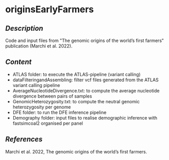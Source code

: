 # originsEarlyFarmers

## *Description*
Code and input files from "The genomic origins of the world’s first farmers" publication (Marchi et al. 2022).


## *Content*
- ATLAS folder: to execute the ATLAS-pipeline (variant calling)
- dataFilteringandAssembling: filter vcf files generated from the ATLAS variant calling pipeline
- AverageNucleotideDivergence.txt: to compute the average nucleotide divergence between pairs of samples
- GenomicHeterozygosity.txt: to compute the neutral genomic heterozygosity per genome
- DFE folder: to run the DFE inference pipeline 
- Demography folder: input files to realise demographic inference with fastsimcoal2 organised per panel


## *References*
Marchi et al. 2022, The genomic origins of the world’s first farmers.

